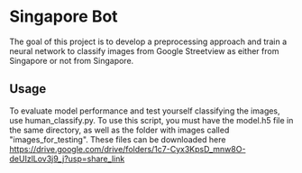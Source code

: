 # Singapore Bot
The goal of this project is to develop a preprocessing approach and train a neural network to classify images from Google Streetview as either from Singapore or not from Singapore.

## Usage
To evaluate model performance and test yourself classifying the images, use human_classify.py. To use this script, you must have the model.h5 file in the same directory, as well as the folder with images called "images_for_testing". These files can be downloaded here https://drive.google.com/drive/folders/1c7-Cyx3KpsD_mnw8O-deUIzlLov3j9_j?usp=share_link
